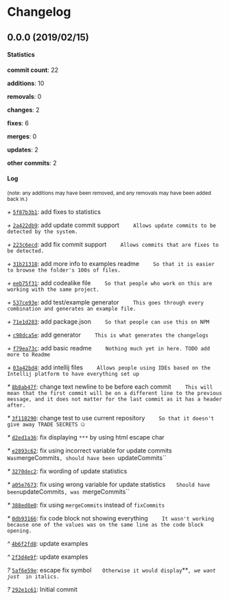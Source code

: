 # Changelog
## 0.0.0 (2019/02/15)
#### Statistics
**commit count**: 22

**additions**: 10

**removals**: 0

**changes**: 2

**fixes**: 6

**merges**: 0

**updates**: 2

**other commits**: 2

#### Log
<small>(note: any additions may have been removed, and any removals may have been added back in.)</small>

*+* [`5f87b3b1`](commit/5f87b3b1d60db96cd9f3f838f0a161e6a2358753?refName=refs/heads/master): add fixes to statistics

*+* [`2a422db9`](commit/2a422db99561210e0d43ff19071dd35b68bc68bd?refName=refs/heads/master): add update commit support
`    Allows update commits to be detected by the system.`

*+* [`223c6ecd`](commit/223c6ecdec0cde19c0ec88e83b29aed6904d2e08?refName=refs/heads/master): add fix commit support
`    Allows commits that are fixes to be detected.`

*+* [`31b21318`](commit/31b2131866556049ae926d4abaf2b492a1e2af28?refName=refs/heads/master): add more info to examples readme
`    So that it is easier to browse the folder's 100s of files.`

*+* [`eeb75f31`](commit/eeb75f31aa45a630b30aff066ffe2f2d81ab4b0a?refName=refs/heads/master): add codealike file
`    So that people who work on this are working with the same project.`

*+* [`537ce93e`](commit/537ce93e1967e25c3a988f4ce92ec886e7d316eb?refName=refs/heads/master): add test/example generator
`    This goes through every combination and generates an example file.`

*+* [`71e1d283`](commit/71e1d2830a151f4c95a9f5533c6bdc10fa28069e?refName=refs/heads/master): add package.json
`    So that people can use this on NPM`

*+* [`c98dca5e`](commit/c98dca5eac6d4f749be01bb619264628f470901d?refName=refs/heads/master): add generator
`    This is what generates the changelogs`

*+* [`f79ea73c`](commit/f79ea73cdc47fd8cbca8d9013bbc3942c4119f12?refName=refs/heads/master): add basic readme
`    Nothing much yet in here. TODO add more to Readme`

*+* [`03a42bd4`](commit/03a42bd4d1609bf91474560347b54bfec824983b?refName=refs/heads/master): add intellij files
`    Allows people using IDEs based on the Intellij platform to have everything set up`

*&ast;* [`8b8ab47f`](commit/8b8ab47fc4193261506d9fd2e2c9f0f4dfa72f12?refName=refs/heads/master): change text newline to be before each commit
`    This will mean that the first commit will be on a different line to the previous message, and it does not matter for the last commit as it has a header after.`

*&ast;* [`3f118290`](commit/3f11829000fba42a4476ca59563ee0460689c958?refName=refs/heads/master): change test to use current repository
`    So that it doesn't give away TRADE SECRETS 🤐`

*&ast;* [`d2ed1a36`](commit/d2ed1a36ef1b094c6b94758ab169af21970ac315?refName=refs/heads/master): fix displaying `***` by using html escape char

*&ast;* [`e2893c62`](commit/e2893c627fd66e2ede2eac395812e95162ae0d15?refName=refs/heads/master): fix using incorrect variable for update commits
`    Was `mergeCommits`, should have been `updateCommits``

*&ast;* [`3270dec2`](commit/3270dec26daaff7b983109c1e29909f6ccd4c29a?refName=refs/heads/master): fix wording of update statistics

*&ast;* [`a05e7673`](commit/a05e767311e7147fa2647d3e848fc880ea733582?refName=refs/heads/master): fix using wrong variable for update statistics
`    Should have been `updateCommits`, was `mergeCommits``

*&ast;* [`388ed8e0`](commit/388ed8e0e084e06dd88e50573051ee2131c95923?refName=refs/heads/master): fix using `mergeCommits` instead of `fixCommits`

*&ast;* [`0db93166`](commit/0db931663b07b7866c00ba3d7be7c349891cdc78?refName=refs/heads/master): fix code block not showing everything
`    It wasn't working because one of the values was on the same line as the code block opening.`

*^* [`4b6f2fd8`](commit/4b6f2fd8257c01b18ea00ac4888f4fb59e9c88c8?refName=refs/heads/master): update examples

*^* [`2f3d4e9f`](commit/2f3d4e9f3094680900efc613b322563e7142a1d5?refName=refs/heads/master): update examples

*?* [`5af6e59e`](commit/5af6e59e002a29ae7bc48cb326e8b5c1d083f67d?refName=refs/heads/master): escape fix symbol
`    Otherwise it would display `***`, we want just `*` in italics.`

*?* [`292e1c61`](commit/292e1c610efa3461ab617cf86dcc537c5e9cbc5a?refName=refs/heads/master): Initial commit
